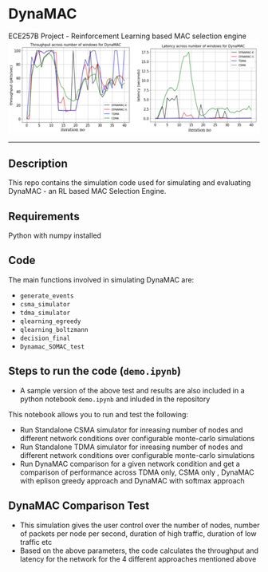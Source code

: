 # DynaMAC

ECE257B Project - Reinforcement Learning based MAC selection engine
<img src="dynamac3.jpg"  alt="DynaMAC Results">

---

## Description
This repo contains the simulation code used for simulating and evaluating DynaMAC - an RL based MAC Selection Engine. 

## Requirements
Python with numpy installed

## Code
The main functions involved in simulating DynaMAC are:

- `generate_events`
- `csma_simulator`
- `tdma_simulator`
- `qlearning_egreedy`
- `qlearning_boltzmann`
- `decision_final`
- `Dynamac_SOMAC_test`

## Steps to run the code (`demo.ipynb`)

- A sample version of the above test and results are also included in a python notebook `demo.ipynb` and inluded in the repository

This notebook allows you to run and test the following:
- Run Standalone CSMA simulator for inreasing number of nodes and different network conditions over configurable monte-carlo simulations
- Run Standalone TDMA simulator for inreasing number of nodes and different network conditions over configurable monte-carlo simulations
- Run DynaMAC comparison for a given network condition and get a comparison of performance across TDMA only, CSMA only , DynaMAC with eplison greedy approach and DynaMAC with softmax approach

## DynaMAC Comparison Test

- This simulation gives the user control over the number of nodes, number of packets per node per second, duration of high traffic, duration of low traffic etc 
- Based on the above parameters, the code calculates the throughput and latency for the network for the 4 different approaches mentioned above 
